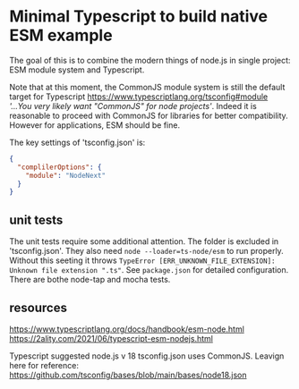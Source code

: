 # Minimal Typescript to build native ESM example

The goal of this is to combine the modern things of node.js in single project:
ESM module system and Typescript.

Note that at this moment, the CommonJS module system is still the default target
for Typescript https://www.typescriptlang.org/tsconfig#module _'...You very
likely want "CommonJS" for node projects'_. Indeed it is reasonable to proceed
with CommonJS for libraries for better compatibility. However for applications,
ESM should be fine.

The key settings of 'tsconfig.json' is:

```json
{
  "complilerOptions": {
    "module": "NodeNext"
  }
}
```

## unit tests

The unit tests require some additional attention. The folder is excluded in
'tsconfig.json'. They also need `node --loader=ts-node/esm` to run properly.
Without this seeting it throws
`TypeError [ERR_UNKNOWN_FILE_EXTENSION]: Unknown file extension ".ts"`. See
`package.json` for detailed configuration. There are bothe node-tap and mocha
tests.

## resources

https://www.typescriptlang.org/docs/handbook/esm-node.html
https://2ality.com/2021/06/typescript-esm-nodejs.html

Typescript suggested node.js v 18 tsconfig.json uses CommonJS. Leavign here for
reference: https://github.com/tsconfig/bases/blob/main/bases/node18.json
